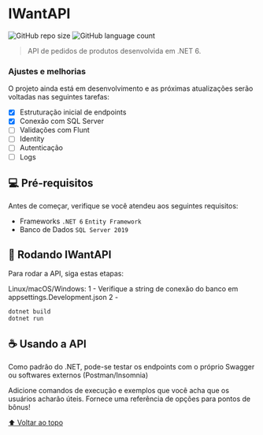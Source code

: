 # IWantAPI


![GitHub repo size](https://img.shields.io/github/repo-size/BryanDietrichBernhardt/IWantApp?style=for-the-badge)
![GitHub language count](https://img.shields.io/github/languages/count/BryanDietrichBernhardt/IWantApp?style=for-the-badge)
<!---![GitHub forks](https://img.shields.io/github/forks/BryanDietrichBernhardt/IWantApp?style=for-the-badge)
![Bitbucket open issues](https://img.shields.io/bitbucket/issues/BryanDietrichBernhardt/IWantApp?style=for-the-badge)
![Bitbucket open pull requests](https://img.shields.io/bitbucket/pr-raw/BryanDietrichBernhardt/IWantApp?style=for-the-badge)--->

<!--- <img src="exemplo-image.png" alt="exemplo imagem"> --->

> API de pedidos de produtos desenvolvida em .NET 6.
### Ajustes e melhorias

O projeto ainda está em desenvolvimento e as próximas atualizações serão voltadas nas seguintes tarefas:

- [x] Estruturação inicial de endpoints
- [x] Conexão com SQL Server
- [ ] Validações com Flunt
- [ ] Identity
- [ ] Autenticação
- [ ] Logs

## 💻 Pré-requisitos

Antes de começar, verifique se você atendeu aos seguintes requisitos:
<!---Estes são apenas requisitos de exemplo. Adicionar, duplicar ou remover conforme necessário--->
* Frameworks `.NET 6` `Entity Framework`
* Banco de Dados `SQL Server 2019`

## 🚀 Rodando IWantAPI

Para rodar a API, siga estas etapas:

Linux/macOS/Windows:
1 - Verifique a string de conexão do banco em appsettings.Development.json
2 - 
```
dotnet build
dotnet run
```

## ☕ Usando a API

Como padrão do .NET, pode-se testar os endpoints com o próprio Swagger ou softwares externos (Postman/Insomnia)

Adicione comandos de execução e exemplos que você acha que os usuários acharão úteis. Fornece uma referência de opções para pontos de bônus!

[⬆ Voltar ao topo](#nome-do-projeto)<br>
